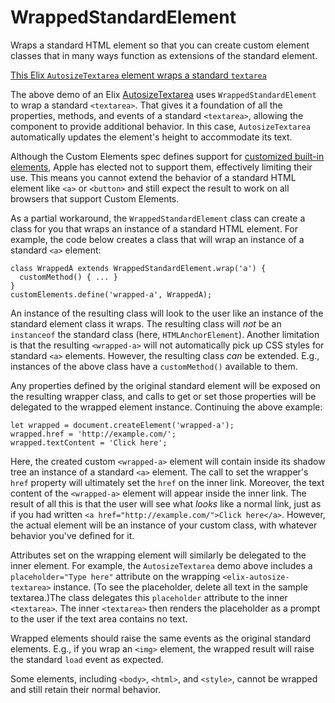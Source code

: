 # WrappedStandardElement

Wraps a standard HTML element so that you can create custom element classes that in many ways function as extensions of the standard element.

[This Elix `AutosizeTextarea` element wraps a standard `textarea`](/demos/autosizeTextarea.html)

The above demo of an Elix [AutosizeTextarea](AutosizeTextarea) uses `WrappedStandardElement` to wrap a standard `<textarea>`. That gives it a foundation of all the properties, methods, and events of a standard `<textarea>`, allowing the component to provide additional behavior. In this case, `AutosizeTextarea` automatically updates the element's height to accommodate its text.

Although the Custom Elements spec defines support for [customized built-in elements](https://www.w3.org/TR/custom-elements/#customized-built-in-element), Apple has elected not to support them, effectively limiting their use. This means you cannot extend the behavior of a standard HTML element like `<a>` or `<button>` and still expect the result to work on all browsers that support Custom Elements.

As a partial workaround, the `WrappedStandardElement` class can create a class for you that wraps an instance of a standard HTML element. For example, the code below creates a class that will wrap an instance of a standard `<a>` element:

    class WrappedA extends WrappedStandardElement.wrap('a') {
      customMethod() { ... }
    }
    customElements.define('wrapped-a', WrappedA);

An instance of the resulting class will look to the user like an instance of the standard element class it wraps. The resulting class will *not* be an `instanceof` the standard class (here, `HTMLAnchorElement`). Another limitation is that the resulting `<wrapped-a>` will not automatically pick up CSS styles for standard `<a>` elements. However, the resulting class *can* be extended. E.g., instances of the above class have a `customMethod()` available to them.

Any properties defined by the original standard element will be exposed on the resulting wrapper class, and calls to get or set those properties will be delegated to the wrapped element instance. Continuing the above example:

    let wrapped = document.createElement('wrapped-a');
    wrapped.href = 'http://example.com/';
    wrapped.textContent = 'Click here';

Here, the created custom `<wrapped-a>` element will contain inside its shadow tree an instance of a standard `<a>` element. The call to set the wrapper's `href` property will ultimately set the `href` on the inner link. Moreover, the text content of the `<wrapped-a>` element will appear inside the inner link. The result of all this is that the user will see what *looks* like a normal link, just as if you had written `<a href="http://example.com/">Click here</a>`. However, the actual element will be an instance of your custom class, with whatever behavior you've defined for it.

Attributes set on the wrapping element will similarly be delegated to the inner element. For example, the `AutosizeTextarea` demo above includes a `placeholder="Type here"` attribute on the wrapping `<elix-autosize-textarea>` instance. (To see the placeholder, delete all text in the sample textarea.)The class delegates this `placeholder` attribute to the inner `<textarea>`. The inner `<textarea>` then renders the placeholder as a prompt to the user if the text area contains no text.

Wrapped elements should raise the same events as the original standard elements. E.g., if you wrap an `<img>` element, the wrapped result will raise the standard `load` event as expected.

Some elements, including `<body>`, `<html>`, and `<style>`, cannot be wrapped and still retain their normal behavior.
